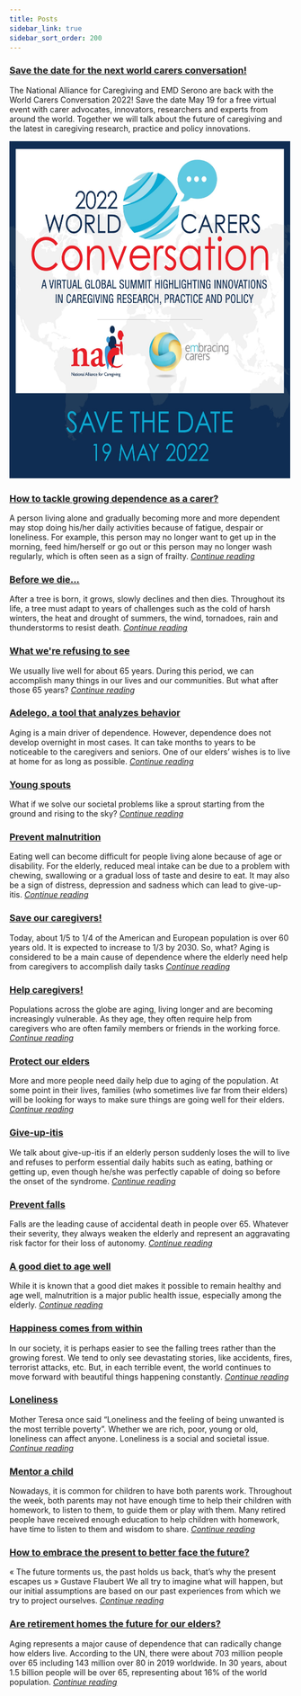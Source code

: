 ```yaml
---
title: Posts
sidebar_link: true
sidebar_sort_order: 200
---
```


### [Save the date for the next world carers conversation!](_posts/2022-02-07-save-the-day.md)
The National Alliance for Caregiving and EMD Serono are back with the World Carers Conversation 2022! Save the date May 19 for a free virtual event with carer advocates, innovators, researchers and experts from around the world. Together we will talk about the future of caregiving and the latest in caregiving research, practice and policy innovations.

[<img src="assets/images/2022-02-07-WCC22.jpg" title="Save the date - May 19th 2022" width="500" height="600" />](https://www.caregiving.org/world-cares-conversation-2022/)


### [How to tackle growing dependence as a carer?](_posts/2022-01-31-tackle-dependence.md)
A person living alone and gradually becoming more and more dependent may stop doing his/her daily activities because of fatigue, despair or loneliness. For example, this person may no longer want to get up in the morning, feed him/herself or go out or this person may no longer wash regularly, which is often seen as a sign of frailty. [*Continue reading*](_posts/2022-01-31-tackle-dependence.md)

### [Before we die...](_posts/2022-01-24-before-die.md)
After a tree is born, it grows, slowly declines and then dies. Throughout its life, a tree must adapt to years of challenges such as the cold of harsh winters, the heat and drought of summers, the wind, tornadoes, rain and thunderstorms to resist death. [*Continue reading*](_posts/2022-01-24-before-die.md)

### [What we're refusing to see](_posts/2022-01-17-Refuse_see.md)
We usually live well for about 65 years. During this period, we can accomplish many things in our lives and our communities. But what after those 65 years? [*Continue reading*](_posts/2022-01-17-Refuse_see.md)

### [Adelego, a tool that analyzes behavior](_posts/2022-01-10-Adelego-behavior-tool.md)
Aging is a main driver of dependence. However, dependence does not develop overnight in most cases. It can take months to years to be noticeable to the caregivers and seniors. One of our elders’ wishes is to live at home for as long as possible. [*Continue reading*](_posts/2022-01-10-Adelego-behavior-tool.md)

### [Young spouts](_posts/2022-01-03-Young_Sprouts.md)
What if we solve our societal problems like a sprout starting from the ground and rising to the sky? [*Continue reading*](_posts/2022-01-03-Young_Sprouts.md)

### [Prevent malnutrition](_posts/2021-12-27-Malnutrition.md)
Eating well can become difficult for people living alone because of age or disability. For the elderly, reduced meal intake can be due to a problem with chewing, swallowing or a gradual loss of taste and desire to eat. It may also be a sign of distress, depression and sadness which can lead to give-up-itis. [*Continue reading*](_posts/2021-12-27-Malnutrition.md)

### [Save our caregivers!](_posts/2021-12-20-Save_caregivers.md)
Today, about 1/5 to 1/4 of the American and European population is over 60 years old. It is expected to increase to 1/3 by 2030. So, what? Aging is considered to be a main cause of dependence where the elderly need help from caregivers to accomplish daily tasks [*Continue reading*](_posts/2021-12-20-Save_caregivers.md)

### [Help caregivers!](_posts/2021-12-13-Help_caregivers.md)
Populations across the globe are aging, living longer and are becoming increasingly vulnerable. As they age, they often require help from caregivers who are often family members or friends in the working force. [*Continue reading*](_posts/2021-12-13-Help_caregivers.md)

### [Protect our elders](_posts/2021-11-26-Protect_elders.md)
More and more people need daily help due to aging of the population. At some point in their lives, families (who sometimes live far from their elders) will be looking for ways to make sure things are going well for their elders. [*Continue reading*](_posts/2021-11-26-Protect_elders.md)

### [Give-up-itis](_posts/2021-11-26-Give-up-itis.md)
We talk about give-up-itis if an elderly person suddenly loses the will to live and refuses to perform essential daily habits such as eating, bathing or getting up, even though he/she was perfectly capable of doing so before the onset of the syndrome. [*Continue reading*](_posts/2021-11-26-Give-up-itis.md)

### [Prevent falls](_posts/2021-11-26-Falls.md)
Falls are the leading cause of accidental death in people over 65. Whatever their severity, they always weaken the elderly and represent an aggravating risk factor for their loss of autonomy. [*Continue reading*](_posts/2021-11-26-Falls.md)

### [A good diet to age well](_posts/2021-11-26-Diet.md)
While it is known that a good diet makes it possible to remain healthy and age well, malnutrition is a major public health issue, especially among the elderly. [*Continue reading*](_posts/2021-11-26-Diet.md)

### [Happiness comes from within](_posts/2021-07-09-Happiness.md)
In our society, it is perhaps easier to see the falling trees rather than the growing forest. We tend to only see devastating stories, like accidents, fires, terrorist attacks, etc. But, in each terrible event, the world continues to move forward with beautiful things happening constantly. [*Continue reading*](_posts/2021-07-09-Happiness.md)

### [Loneliness](_posts/2021-06-18-Loneliness.md)
Mother Teresa once said “Loneliness and the feeling of being unwanted is the most terrible poverty”.
Whether we are rich, poor, young or old, loneliness can affect anyone. Loneliness is a social and societal issue. [*Continue reading*](_posts/2021-06-18-Loneliness.md)

### [Mentor a child](_posts/2021-06-11-Mentor-Child.md)
Nowadays, it is common for children to have both parents work. Throughout the week, both parents may not have enough time to help their children with homework, to listen to them, to guide them or play with them. Many retired people have received enough education to help children with homework, have time to listen to them and wisdom to share. [*Continue reading*](_posts/2021-06-11-Mentor-Child.md)

### [How to embrace the present to better face the future?](_posts/2021-05-24-Future.md)
« The future torments us, the past holds us back, that’s why the present escapes us » Gustave Flaubert
We all try to imagine what will happen, but our initial assumptions are based on our past experiences from which we try to project ourselves. [*Continue reading*](_posts/2021-05-24-Future.md)

### [Are retirement homes the future for our elders?](_posts/2021-05-10-retirement-home-future.md)
Aging represents a major cause of dependence that can radically change how elders live. According to the UN, there were about 703 million people over 65 including 143 million over 80 in 2019 worldwide. In 30 years, about 1.5 billion people will be over 65, representing about 16% of the world population. [*Continue reading*](_posts/2021-05-10-retirement-home-future.md)
